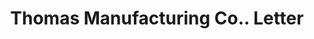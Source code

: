 ---
doi: 10.7916/D8475P2R
date_other: '1892'
date_other_textual: '1892'
form: correspondence
genre:
- Letters (correspondence)
name:
- Thomas Manufacturing Co.
object_in_context_url: https://biggert.cul.columbia.edu/items/view/ave_biggert_01692
subject_hierarchical_geographic:
- Springfield, Ohio, United States
subject_name:
- Thomas Manufacturing Co.
title: Thomas Manufacturing Co.. Letter
sort_title: Thomas Manufacturing Co.. Letter
call_number: ave_biggert_01692
coordinates:
- 39.926944444444445,-83.80416666666666
pid: ave_biggert_01692
identifiers: ave_biggert_01692
canvas_id: ldpd:396950
permalink: "/items/ave_biggert_01692/"
layout: iiif-image-page
---